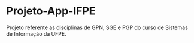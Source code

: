 # Projeto-App-IFPE
Projeto referente as disciplinas de GPN, SGE e PGP do curso de Sistemas de Informação da UFPE.
